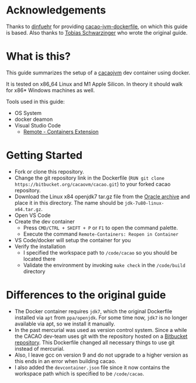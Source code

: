 # Acknowledgements

Thanks to [dinfuehr](https://gist.github.com/dinfuehr) for providing [cacao-jvm-dockerfile](https://gist.github.com/dinfuehr/ab83ad825cd24be0e816588d0465a7fb), on which this guide is based.
Also thanks to [Tobias Schwarzinger](https://github.com/tobixdev) who wrote the original guide.

# What is this?

This guide summarizes the setup of a [cacaojvm](http://www.cacaojvm.org/) dev container using docker.

It is tested on x86_64 Linux and M1 Apple Silicon. In theory it should walk for x86* Windows machines as well.

Tools used in this guide:
* OS System
* docker deamon
* Visual Studio Code
    * [Remote - Containers Extension](https://marketplace.visualstudio.com/items?itemName=ms-vscode-remote.remote-containers)

# Getting Started

* Fork or clone this repository.
* Change the git repository link in the Dockerfile (`RUN git clone https://bitbucket.org/cacaovm/cacao.git`) to your forked cacao repository.
* Download the Linux x84 openjdk7 tar.gz file from the [Oracle archive](https://www.oracle.com/java/technologies/javase/javase7-archive-downloads.html) and place it in this directory. The name should be `jdk-7u80-linux-x64.tar.gz`.
* Open VS Code
* Create the dev container
    * Press `CMD/CTRL + SHIFT + P` or `F1` to open the command palette.
    * Execute the command `Remote-Containers: Reopen in Container`
* VS Code/docker will setup the container for you
* Verify the installation
  * I specified the workspace path to `/code/cacao` so you should be located there
  * Validate the environment by invoking `make check` in the `/code/build` directory

# Differences to the original guide

* The Docker container requires `jdk7`, which the original Dockerfile installed via `apt` from `ppa/openjdk`. For some time now, `jdk7` is no longer available via apt, so we install it manually.
* In the past mercurial was used as version control system. Since a while the CACAO dev-team uses git with the repository hosted on a [Bitbucket repository](https://bitbucket.org/cacaovm/cacao/src/master/). This Dockerfile changed all necessary things to use git instead of mercurial.
* Also, I leave gcc on version 9 and do not upgrade to a higher version as this ends in an error when building cacao.
* I also added the `devcontainer.json` file since it now contains the workspace path which is specified to be `/code/cacao`.